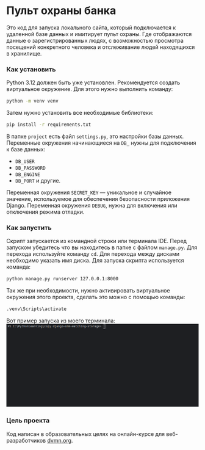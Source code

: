 # Пульт охраны банка
Это код для запуска локального сайта, который подключается к удаленной базе данных и 
имитирует пульт охраны. Где отображаются данные о зарегистрированных людях, с 
возможностью просмотра посещений конкретного человека и отслеживание людей
находящихся в хранилище. 

### Как установить
Python 3.12 должен быть уже установлен.
Рекомендуется создать виртуальное окружение. Для этого нужно выполнить команду:
```bash
python -m venv venv
```
Затем нужно установить все необходимые библиотеки:
```bash
pip install -r requirements.txt
``` 
В папке `project` есть файл `settings.py`, это настройки базы данных.\
Переменные окружения начинающиеся на `DB_` нужны для подключения к базе данных:
- `DB_USER` 
- `DB_PASSWORD`
- `DB_ENGINE`
- `DB_PORT` и другие.

Переменная окружения `SECRET_KEY` — уникальное и случайное значение, используемое для обеспечения 
безопасности приложения Django. Переменная окружения `DEBUG`, нужна для включения или отключения режима отладки.


### Как запустить
Скрипт запускается из командной строки или терминала IDE.
Перед запуском убедитесь что вы находитесь в папке с файлом `manage.py`.
Для перехода используйте команду `cd`. Для перехода между дисками необходимо указать имя диска.
Для запуска скрипта используется команда: 
```bash
python manage.py runserver 127.0.0.1:8000
```
Так же при необходимости,
нужно активировать виртуальное окружения этого проекта, сделать это можно с помощью
команды: 
```bash
.venv\Scripts\activate
```
Вот пример запуска из моего терминала:
![terminal.gif](https://github.com/VASILIYKAS/lesson-2-django-orm-watching-storage/raw/master/images/terminal.gif)

### Цель проекта
Код написан в образовательных целях на онлайн-курсе для веб-разработчиков [dvmn.org](https://dvmn.org/).

